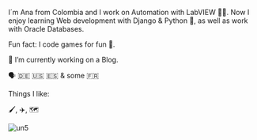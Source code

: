 I´m Ana from Colombia and I work on Automation with LabVIEW 👩‍💻. Now I enjoy learning Web development with Django & Python 🐍, as well as work with Oracle Databases.

Fun fact: I code games for fun :see_no_evil:.

🔭 I’m currently working on a Blog.

🗣️ :de: 🇺🇸 :es: & some 🇫🇷


Things I like:

🖌️, ✈️, :world_map:


<!--
**Anmavel/Anmavel** is a ✨ _special_ ✨ repository because its `README.md` (this file) appears on your GitHub profile.

Here are some ideas to get you started:

- 🔭 I’m currently working on ...
- 🌱 I’m currently learning ...
- 👯 I’m looking to collaborate on ...
- 🤔 I’m looking for help with ...
- 💬 Ask me about ...
- 📫 How to reach me: ...
- 😄 Pronouns: ...
- ⚡ Fun fact: ...
-->
![un5](https://user-images.githubusercontent.com/81617975/168893292-93eb1077-28fb-4871-9404-110277c78f3a.jpg)
